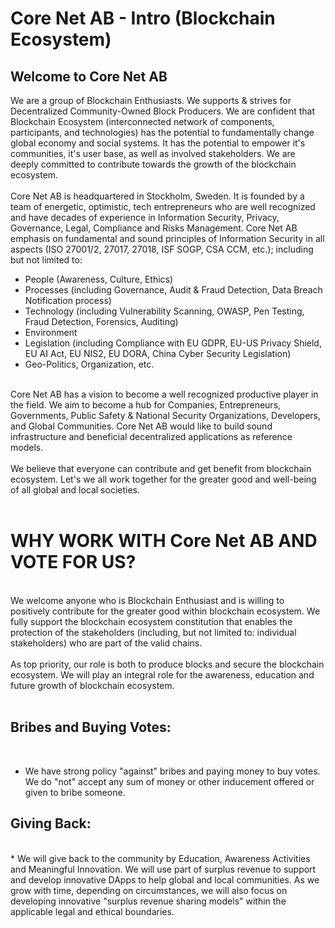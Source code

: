 # Core Net AB - Intro (Blockchain Ecosystem)
## Welcome to Core Net AB
We are a group of Blockchain Enthusiasts. We supports & strives for Decentralized Community-Owned Block Producers. We are confident that Blockchain Ecosystem (interconnected network of components, participants, and technologies) has the potential to fundamentally change global economy and social systems. It has the potential to empower it's communities, it's user base, as well as involved stakeholders. We are deeply committed to contribute towards the growth of the blockchain ecosystem.
<br/><br/>
Core Net AB is headquartered in Stockholm, Sweden. It is founded by a team of energetic, optimistic, tech entrepreneurs who are well recognized and have decades of experience in Information Security, Privacy, Governance, Legal, Compliance and Risks Management. Core Net AB emphasis on fundamental and sound principles of Information Security in all aspects (ISO 27001/2, 27017, 27018, ISF SOGP, CSA CCM, etc.); including but not limited to:
<br/>
* People (Awareness, Culture, Ethics)<br/>
* Processes (including Governance, Audit & Fraud Detection, Data Breach Notification process)<br/>
* Technology (including Vulnerability Scanning, OWASP, Pen Testing, Fraud Detection, Forensics, Auditing)<br/>
* Environment<br/>
* Legislation (including Compliance with EU GDPR, EU-US Privacy Shield, EU AI Act, EU NIS2, EU DORA, China Cyber Security Legislation)<br/>
* Geo-Politics, Organization, etc.<br/>
<br/>
Core Net AB has a vision to become a well recognized productive player in the field. We aim to become a hub for Companies, Entrepreneurs, Governments, Public Safety & National Security Organizations, Developers, and Global Communities. Core Net AB would like to build sound infrastructure and beneficial decentralized applications as reference models.
<br/><br/>
We believe that everyone can contribute and get benefit from blockchain ecosystem. Let's we all work together for the greater good and well-being of all global and local societies.
<br/><br/>

# WHY WORK WITH Core Net AB AND VOTE FOR US?
<br/> We welcome anyone who is Blockchain Enthusiast and is willing to positively contribute for the greater good within blockchain ecosystem. We fully support the blockchain ecosystem constitution that enables the protection of the stakeholders (including, but not limited to: individual stakeholders) who are part of the valid chains.
<br/><br/>
As top priority, our role is both to produce blocks and secure the blockchain ecosystem. We will play an integral role for the awareness, education and future growth of blockchain ecosystem.
<br/><br/>
## Bribes and Buying Votes:
<br/>

* We have strong policy "against" bribes and paying money to buy votes. We do "not" accept any sum of money or other inducement offered or given to bribe someone.

## Giving Back:
<br/>
* We will give back to the community by Education, Awareness Activities and Meaningful Innovation. We will use part of surplus revenue to support and develop innovative DApps to help global and local communities. As we grow with time, depending on circumstances, we will also focus on developing innovative "surplus revenue sharing models" within the applicable legal and ethical boundaries.
